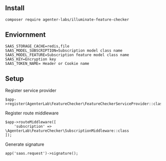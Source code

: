 Install
---
```
composer require agenter-labs/illuminate-feature-checker
```

Enviornment
----
```
SAAS_STORAGE_CACHE=redis,file
SAAS_MODEL_SUBSCRIPTION=Subscription model class name
SAAS_MODEL_FEATURE=Subscription feature model class name
SAAS_KEY=Encryption key
SAAS_TOKEN_NAME= Header or Cookie name
```

Setup
----
Register service provider
```
$app->register(AgenterLab\FeatureChecker\FeatureCheckerServiceProvider::class);
```

Register route middleware
```
$app->routeMiddleware([
    'subscription' => \AgenterLab\FeatureChecker\SubscriptionMiddleware::class
]);
```

Generate signature 
```
app('saas.request')->signature();
```
